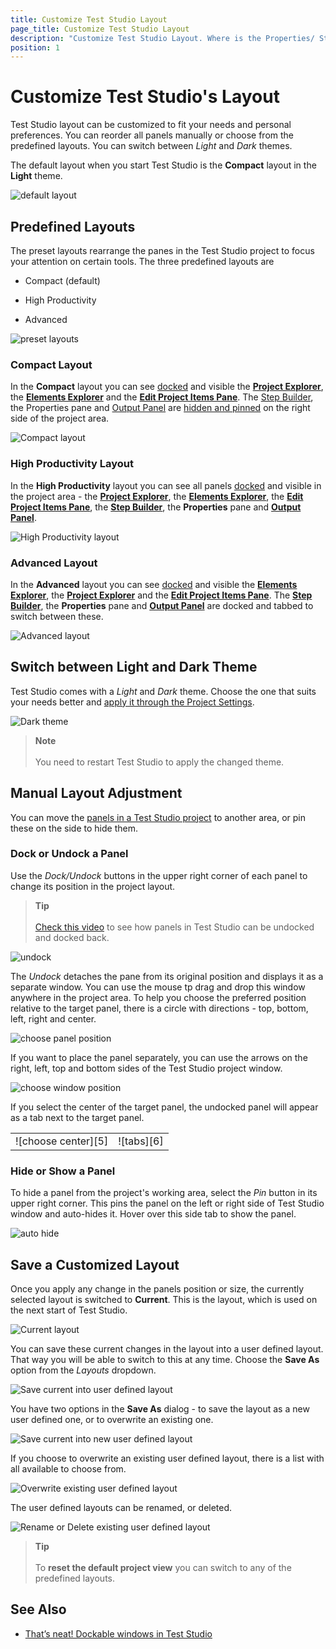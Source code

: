 ```yaml
---
title: Customize Test Studio Layout
page_title: Customize Test Studio Layout
description: "Customize Test Studio Layout. Where is the Properties/ Step Builder/ Elements explorer/ Project Explorer panel in Test Studio. Switch to Dark theme in Test Studio. Switch to light theme in Test Studio"
position: 1
---
```

# Customize Test Studio's Layout

Test Studio layout can be customized to fit your needs and personal preferences. You can reorder all panels manually or choose from the predefined layouts. You can switch between _Light_ and _Dark_ themes.

The default layout when you start Test Studio is the __Compact__ layout in the __Light__ theme.

![default layout][1]

## Predefined Layouts

The preset layouts rearrange the panes in the Test Studio project to focus your attention on certain tools. The three predefined layouts are

* Compact (default)

* High Productivity

* Advanced

![preset layouts][2]

### Compact Layout

In the __Compact__ layout you can see <a href="#dock-or-undock-a-panel">docked</a> and visible the <a href="/features/project-explorer/overview" target="_blank">__Project Explorer__</a>, the <a href="/features/elements-explorer/overview" target="_blank">__Elements Explorer__</a> and the <a href="/features/test-maintenance/steps-pane" target="_blank">__Edit Project Items Pane__</a>. The <a href="/general-information/test-recording/step-suggestions" target="_blank">Step Builder</a>, the Properties pane and <a href="/features/coded-steps/output-panel" target="_blank">Output Panel</a> are <a href="#hide-or-show-a-panel">hidden and pinned</a> on the right side of the project area.

![Compact layout][2a]

### High Productivity Layout

In the __High Productivity__ layout you can see all panels <a href="#dock-or-undock-a-panel">docked</a> and visible in the project area - the <a href="/features/project-explorer/overview" target="_blank">__Project Explorer__</a>, the <a href="/features/elements-explorer/overview" target="_blank">__Elements Explorer__</a>, the <a href="/features/test-maintenance/steps-pane" target="_blank">__Edit Project Items Pane__</a>, the <a href="/general-information/test-recording/step-suggestions" target="_blank">__Step Builder__</a>, the __Properties__ pane and <a href="/features/coded-steps/output-panel" target="_blank">__Output Panel__</a>.

![High Productivity layout][2b]

### Advanced Layout

In the __Advanced__ layout you can see <a href="#dock-or-undock-a-panel">docked</a> and visible the <a href="/features/elements-explorer/overview" target="_blank">__Elements Explorer__</a>, the <a href="/features/project-explorer/overview" target="_blank">__Project Explorer__</a> and the <a href="/features/test-maintenance/steps-pane" target="_blank">__Edit Project Items Pane__</a>. The <a href="/general-information/test-recording/step-suggestions" target="_blank">__Step Builder__</a>, the __Properties__ pane and <a href="/features/coded-steps/output-panel" target="_blank">__Output Panel__</a> are docked and tabbed to switch between these.

![Advanced layout][2c]

## Switch between Light and Dark Theme

Test Studio comes with a _Light_ and _Dark_ theme. Choose the one that suits your needs better and <a href="/features/project-settings/theme" target="_blank">apply it through the Project Settings</a>.

![Dark theme](/img/features/project-settings/theme/fig6.png)

> __Note__
><br>
><br>
> You need to restart Test Studio to apply the changed theme.

## Manual Layout Adjustment

You can move the <a href="/getting-started/first-project#test-studio-project-layout" target="_blank">panels in a Test Studio project</a> to another area, or pin these on the side to hide them.

### Dock or Undock a Panel

Use the _Dock/Undock_ buttons in the upper right corner of each panel to change its position in the project layout.

> __Tip__
><br>
><br>
> <a href="https://www.telerik.com/videos/teststudio/that-s-neat!-dockable-windows-in-test-studio">Check this video</a> to see how panels in Test Studio can be undocked and docked back.

![undock][3]

The _Undock_ detaches the pane from its original position and displays it as a separate window. You can use the mouse tp drag and drop this window anywhere in the project area. To help you choose the preferred position relative to the target panel, there is a circle with directions - top, bottom, left, right and center.

![choose panel position][4]

If you want to place the panel separately, you can use the arrows on the right, left, top and bottom sides of the Test Studio project window.

![choose window position][4a]

If you select the center of the target panel, the undocked panel will appear as a tab next to the target panel.

<table id=no-table>
	<tr>
		<td>![choose center][5]</td>
		<td>![tabs][6]</td>
	</tr>
<table>

### Hide or Show a Panel

To hide a panel from the project's working area, select the _Pin_ button in its upper right corner. This pins the panel on the left or right side of Test Studio window and auto-hides it. Hover over this side tab to show the panel.

![auto hide][8]

## Save a Customized Layout

Once you apply any change in the panels position or size, the currently selected layout is switched to __Current__. This is the layout, which is used on the next start of Test Studio.

![Current layout][9]

You can save these current changes in the layout into a user defined layout. That way you will be able to switch to this at any time. Choose the __Save As__ option from the _Layouts_ dropdown.

![Save current into user defined layout][10]

You have two options in the __Save As__ dialog - to save the layout as a new user defined one, or to overwrite an existing one.

![Save current into new user defined layout][11]

If you choose to overwrite an existing user defined layout, there is a list with all available to choose from.

![Overwrite existing user defined layout][12]

The user defined layouts can be renamed, or deleted.

![Rename or Delete existing user defined layout][13]

> __Tip__
><br>
><br>
> To __reset the default project view__ you can switch to any of the predefined layouts. 

## See Also

- <a href="https://www.telerik.com/videos/teststudio/that-s-neat!-dockable-windows-in-test-studio">That’s neat! Dockable windows in Test Studio</q>

[1]: /img/automated-tests/customize-project/custom-layout/fig1.png
[2]: /img/automated-tests/customize-project/custom-layout/fig2.png
[2a]: /img/automated-tests/customize-project/custom-layout/fig2a.png
[2b]: /img/automated-tests/customize-project/custom-layout/fig2b.png
[2c]: /img/automated-tests/customize-project/custom-layout/fig2c.png
[3]: /img/automated-tests/customize-project/custom-layout/fig3.png
[4]: /img/automated-tests/customize-project/custom-layout/fig4.png
[4a]: /img/automated-tests/customize-project/custom-layout/fig4a.png
[5]: /img/automated-tests/customize-project/custom-layout/fig5.png
[6]: /img/automated-tests/customize-project/custom-layout/fig6.png
[7]: /img/automated-tests/customize-project/custom-layout/fig7.png
[8]: /img/automated-tests/customize-project/custom-layout/show-hidden-panel.gif
[9]: /img/automated-tests/customize-project/custom-layout/fig9.png
[10]: /img/automated-tests/customize-project/custom-layout/fig10.png
[11]: /img/automated-tests/customize-project/custom-layout/fig11.png
[12]: /img/automated-tests/customize-project/custom-layout/fig12.png
[13]: /img/automated-tests/customize-project/custom-layout/fig13.png
